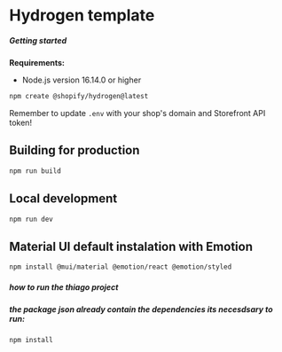 # Hydrogen template

##### Getting started

**Requirements:**

- Node.js version 16.14.0 or higher

```bash
npm create @shopify/hydrogen@latest
```

Remember to update `.env` with your shop's domain and Storefront API token!

## Building for production

```bash
npm run build
```

## Local development

```bash
npm run dev
```

## Material UI default instalation with Emotion

```bash
npm install @mui/material @emotion/react @emotion/styled
```

##### how to run the thiago project

##### the package json already contain the dependencies its necesdsary to run:

```bash
npm install
```
